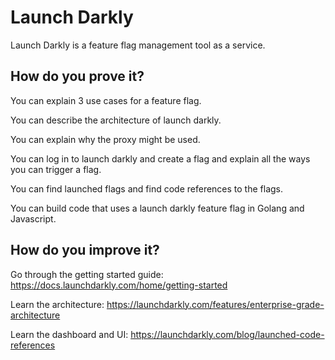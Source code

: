 # Launch Darkly

Launch Darkly is a feature flag management tool as a service.  

## How do you prove it?

You can explain 3 use cases for a feature flag.

You can describe the architecture of launch darkly.

You can explain why the proxy might be used.

You can log in to launch darkly and create a flag and explain all the ways you can trigger a flag.

You can find launched flags and find code references to the flags.

You can build code that uses a launch darkly feature flag in Golang and Javascript.

## How do you improve it?

Go through the getting started guide: https://docs.launchdarkly.com/home/getting-started

Learn the architecture: https://launchdarkly.com/features/enterprise-grade-architecture

Learn the dashboard and UI: https://launchdarkly.com/blog/launched-code-references

